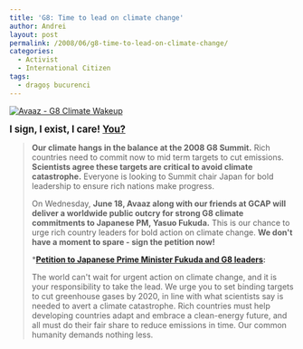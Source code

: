 ```yaml
---
title: 'G8: Time to lead on climate change'
author: Andrei
layout: post
permalink: /2008/06/g8-time-to-lead-on-climate-change/
categories:
  - Activist
  - International Citizen
tags:
  - dragoș bucurenci
---
```

[<img class="alignnone" src="http://farm3.static.flickr.com/2208/2231846775_d1df4af6af.jpg" alt="Avaaz - G8 Climate Wakeup" />][1]

<big><strong>I sign, I exist, I care! <a href="http://avaaz.org/en/g8_climate_wakeup/">You?</a></strong></big>

> **Our climate hangs in the balance at the 2008 G8 Summit.** Rich countries need to commit now to mid term targets to cut emissions. **Scientists agree these targets are critical to avoid climate catastrophe.** Everyone is looking to Summit chair Japan for bold leadership to ensure rich nations make progress.
> 
> On Wednesday, **June 18, Avaaz along with our friends at GCAP will deliver a worldwide public outcry for strong G8 climate commitments to Japanese PM, Yasuo Fukuda.** This is our chance to urge rich country leaders for bold action on climate change. **We don't have a moment to spare - sign the petition now!**
> 
> ***[Petition to Japanese Prime Minister Fukuda and G8 leaders][1]:**</p> 
> The world can't wait for urgent action on climate change, and it is your responsibility to take the lead. We urge you to set binding targets to cut greenhouse gases by 2020, in line with what scientists say is needed to avert a climate catastrophe. Rich countries must help developing countries adapt and embrace a clean-energy future, and all must do their fair share to reduce emissions in time. Our common humanity demands nothing less. </em></blockquote>

 [1]: http://avaaz.org/en/g8_climate_wakeup/
